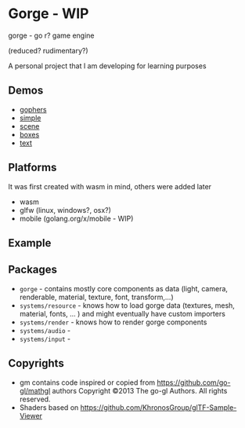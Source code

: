 # Gorge - WIP

gorge - go r? game engine

(reduced? rudimentary?)

A personal project that I am developing for learning purposes

## Demos

- [gophers](https://stdiopt.github.io/gorge/wasm/?t=gophers)
- [simple](https://stdiopt.github.io/gorge/wasm/?t=simple)
- [scene](https://stdiopt.github.io/gorge/wasm/?t=scene)
- [boxes](https://stdiopt.github.io/gorge/wasm/?t=boxes)
- [text](https://stdiopt.github.io/gorge/wasm/?t=text)

## Platforms

It was first created with wasm in mind, others were added later

- wasm
- glfw (linux, windows?, osx?)
- mobile (golang.org/x/mobile - WIP)

## Example

## Packages

- `gorge` - contains mostly core components as data (light, camera, renderable,
  material, texture, font, transform,...)
- `systems/resource` - knows how to load gorge data (textures, mesh, material, fonts, ... )
  and might eventually have custom importers
- `systems/render` - knows how to render gorge components
- `systems/audio` -
- `systems/input` -

## Copyrights

- gm contains code inspired or copied from https://github.com/go-gl/mathgl
  authors
  Copyright ©2013 The go-gl Authors. All rights reserved.
- Shaders based on https://github.com/KhronosGroup/glTF-Sample-Viewer
